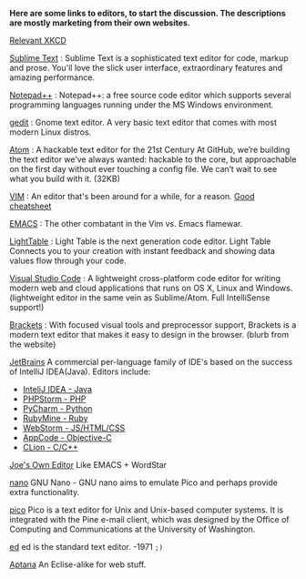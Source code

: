 **Here are some links to editors, to start the discussion.  The descriptions are mostly marketing from their own websites.**

[Relevant XKCD](https://xkcd.com/378/)

[Sublime Text](http://www.sublimetext.com/) : 
Sublime Text is a sophisticated text editor for code, markup and prose. You'll love the slick user interface, extraordinary features and amazing performance.

[Notepad++](https://notepad-plus-plus.org/) : 
Notepad++: a free source code editor which supports several programming languages running under the MS Windows environment.

[gedit](http://www.gedit.org) : Gnome text editor. A very basic text editor that comes with most modern Linux distros.

[Atom](https://atom.io/) : 
A hackable text editor for the 21st Century
At GitHub, we’re building the text editor we’ve always wanted: hackable to the core, but approachable on the first day without ever touching a config file. We can’t wait to see what you build with it. (32KB)

[VIM](http://www.vim.org/) : An editor that's been around for a while, for a reason. [Good cheatsheet](http://vim.rtorr.com/)

[EMACS](http://www.gnu.org/software/emacs/) : The other combatant in the Vim vs. Emacs flamewar.

[LightTable](http://lighttable.com/) :
Light Table is the next generation code editor. Light Table Connects you to your creation with instant feedback and showing data values flow through your code.

[Visual Studio Code](https://code.visualstudio.com/Docs/whyvscode) :  A lightweight cross-platform code editor for writing modern web and cloud applications that runs on OS X, Linux and Windows. (lightweight editor in the same vein as Sublime/Atom. Full IntelliSense support!)

[Brackets](http://brackets.io/) : With focused visual tools and preprocessor support, Brackets is a modern text editor that makes it easy to design in the browser. (blurb from the website)

[JetBrains](https://www.jetbrains.com/) A commercial per-language family of IDE's based on the success of IntelliJ IDEA(Java). Editors include:
* [InteliJ IDEA - Java](https://www.jetbrains.com/idea)
* [PHPStorm - PHP](https://www.jetbrains.com/phpstorm)
* [PyCharm - Python](https://www.jetbrains.com/pycharm)
* [RubyMine - Ruby](https://www.jetbrains.com/ruby)
* [WebStorm - JS/HTML/CSS](https://www.jetbrains.com/webstorm)
* [AppCode - Objective-C](https://www.jetbrains.com/objc)
* [CLion - C/C++](https://www.jetbrains.com/clion)

[Joe's Own Editor](http://joe-editor.sourceforge.net/) Like EMACS + WordStar

[nano](http://www.nano-editor.org/) GNU Nano - GNU nano aims to emulate Pico and perhaps provide extra functionality. 

[pico](http://www.cs.colostate.edu/helpdocs/pico.html) Pico is a text editor for Unix and Unix-based computer systems. It is integrated with the Pine e-mail client, which was designed by the Office of Computing and Communications at the University of Washington.

[ed](http://man.cat-v.org/unix-1st/1/ed) ed is the standard text editor. -1971  `;)`

[Aptana](http://www.aptana.com/) An Eclise-alike for web stuff.
